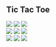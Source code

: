 ## Tic Tac Toe

[![](https://arkownames-floriangrollich486-s2xq3krs.leapcell.dev/field/0)](https://arkownames-floriangrollich486-s2xq3krs.leapcell.dev/action/0)
[![](https://arkownames-floriangrollich486-s2xq3krs.leapcell.dev/field/1)](https://arkownames-floriangrollich486-s2xq3krs.leapcell.dev/action/1)
[![](https://arkownames-floriangrollich486-s2xq3krs.leapcell.dev/field/2)](https://arkownames-floriangrollich486-s2xq3krs.leapcell.dev/action/2)  
[![](https://arkownames-floriangrollich486-s2xq3krs.leapcell.dev/field/3)](https://arkownames-floriangrollich486-s2xq3krs.leapcell.dev/action/3)
[![](https://arkownames-floriangrollich486-s2xq3krs.leapcell.dev/field/4)](https://arkownames-floriangrollich486-s2xq3krs.leapcell.dev/action/4)
[![](https://arkownames-floriangrollich486-s2xq3krs.leapcell.dev/field/5)](https://arkownames-floriangrollich486-s2xq3krs.leapcell.dev/action/5)  
[![](https://arkownames-floriangrollich486-s2xq3krs.leapcell.dev/field/6)](https://arkownames-floriangrollich486-s2xq3krs.leapcell.dev/action/6)
[![](https://arkownames-floriangrollich486-s2xq3krs.leapcell.dev/field/7)](https://arkownames-floriangrollich486-s2xq3krs.leapcell.dev/action/7)
[![](https://arkownames-floriangrollich486-s2xq3krs.leapcell.dev/field/8)](https://arkownames-floriangrollich486-s2xq3krs.leapcell.dev/action/8)

